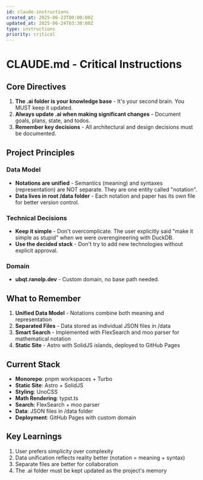 ```yaml
---
id: claude-instructions
created_at: 2025-06-23T00:00:00Z
updated_at: 2025-06-24T03:30:00Z
type: instructions
priority: critical
---
```


# CLAUDE.md - Critical Instructions

## Core Directives

1. **The .ai folder is your knowledge base** - It's your second brain. You MUST keep it updated.
2. **Always update .ai when making significant changes** - Document goals, plans, state, and todos.
3. **Remember key decisions** - All architectural and design decisions must be documented.

## Project Principles

### Data Model
- **Notations are unified** - Semantics (meaning) and syntaxes (representation) are NOT separate. They are one entity called "notation".
- **Data lives in root /data folder** - Each notation and paper has its own file for better version control.

### Technical Decisions
- **Keep it simple** - Don't overcomplicate. The user explicitly said "make it simple as stupid" when we were overengineering with DuckDB.
- **Use the decided stack** - Don't try to add new technologies without explicit approval.

### Domain
- **ubqt.ranolp.dev** - Custom domain, no base path needed.

## What to Remember

1. **Unified Data Model** - Notations combine both meaning and representation
2. **Separated Files** - Data stored as individual JSON files in /data
3. **Smart Search** - Implemented with FlexSearch and moo parser for mathematical notation
4. **Static Site** - Astro with SolidJS islands, deployed to GitHub Pages

## Current Stack

- **Monorepo**: pnpm workspaces + Turbo
- **Static Site**: Astro + SolidJS
- **Styling**: UnoCSS
- **Math Rendering**: typst.ts
- **Search**: FlexSearch + moo parser
- **Data**: JSON files in /data folder
- **Deployment**: GitHub Pages with custom domain

## Key Learnings

1. User prefers simplicity over complexity
2. Data unification reflects reality better (notation = meaning + syntax)
3. Separate files are better for collaboration
4. The .ai folder must be kept updated as the project's memory